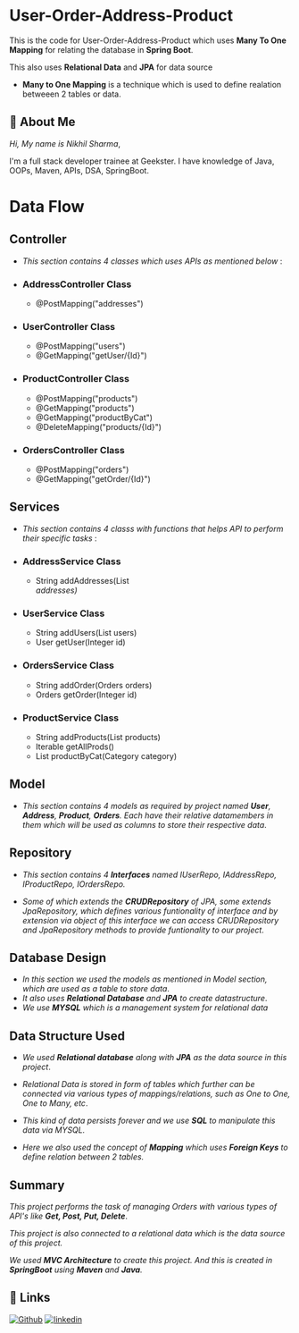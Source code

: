 # User-Order-Address-Product

This is the code for User-Order-Address-Product which uses **Many To One Mapping** for relating the database in **Spring Boot**.

This also uses **Relational Data** and **JPA** for data source

- **Many to One Mapping** is a technique which is used to define realation betweeen 2 tables or data. 


## 🚀 About Me
*Hi, My name is Nikhil Sharma*,

I'm a full stack developer trainee at Geekster. I have knowledge of Java, OOPs, Maven, APIs, DSA, SpringBoot.


# Data Flow

## Controller
-   *This section contains 4 classes which uses APIs as mentioned below* :

* ### AddressController Class

    * @PostMapping("addresses")

* ### UserController Class

    * @PostMapping("users")
    * @GetMapping("getUser/{Id}")

* ### ProductController Class

    * @PostMapping("products")
    * @GetMapping("products")
    * @GetMapping("productByCat")
    * @DeleteMapping("products/{Id}")

* ### OrdersController Class

    * @PostMapping("orders")
    * @GetMapping("getOrder/{Id}")

## Services
-  *This section contains 4 classs with functions that helps API to perform their specific tasks* : 

* ### AddressService Class

    * String addAddresses(List<Address> addresses)

* ### UserService Class

    * String addUsers(List<User> users)
    * User getUser(Integer id)

* ### OrdersService Class

    * String addOrder(Orders orders)
    * Orders getOrder(Integer id)

* ### ProductService Class
    
    * String addProducts(List<Product> products)
    * Iterable<Product> getAllProds()
    * List<Product> productByCat(Category category)    

## Model
- *This section contains 4 models as required by project named **User**, **Address**, **Product**, **Orders**. Each have their relative datamembers in them which will be used as columns to store their respective data*.    

##  Repository
- *This section contains 4 **Interfaces** named IUserRepo, IAddressRepo, IProductRepo, IOrdersRepo.*

- *Some of which extends the **CRUDRepository** of JPA, some extends JpaRepository, which defines various funtionality of interface and by extension via object of this interface we can access CRUDRepository and JpaRepository methods to provide funtionality to our project*.


## Database Design
- *In this section we used the models as mentioned in Model section, which are used as a table to store data*.
- *It also uses **Relational Database** and **JPA** to create datastructure*.
- *We use **MYSQL** which is a management system for relational data*

## Data Structure Used

- *We used **Relational database** along with **JPA** as the data source in this project*.

- *Relational Data is stored in form of tables which further can be connected via various types of mappings/relations, such as One to One, One to Many, etc*.

- *This kind of data persists forever and we use **SQL** to manipulate this data via MYSQL.*

- *Here we also used the concept of **Mapping** which uses **Foreign Keys** to define relation between 2 tables.*
## Summary

*This project performs the task of managing Orders with various types of API's like **Get, Post, Put, Delete***.

*This project is also connected to a relational data which is the data source of this project.*

*We used **MVC Architecture** to create this project. 
And this is created in **SpringBoot** using **Maven** and **Java**.*


## 🔗 Links
[![Github](https://img.shields.io/badge/Github-000?style=for-the-badge&logo=ko-fi&logoColor=white)](https://github.com/Nikhil-Sharma-CS)
[![linkedin](https://img.shields.io/badge/linkedin-0A66C2?style=for-the-badge&logo=linkedin&logoColor=white)](https://www.linkedin.com/in/nikhil-sharma-cse)
